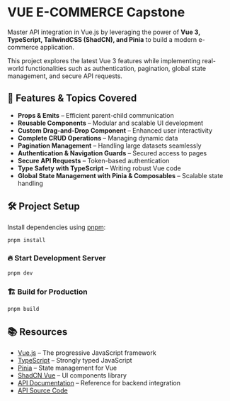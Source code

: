 # VUE E-COMMERCE Capstone  

Master API integration in Vue.js by leveraging the power of **Vue 3, TypeScript, TailwindCSS (ShadCN), and Pinia** to build a modern e-commerce application.  

This project explores the latest Vue 3 features while implementing real-world functionalities such as authentication, pagination, global state management, and secure API requests.  

## 🚀 Features & Topics Covered  

- **Props & Emits** – Efficient parent-child communication  
- **Reusable Components** – Modular and scalable UI development  
- **Custom Drag-and-Drop Component** – Enhanced user interactivity  
- **Complete CRUD Operations** – Managing dynamic data  
- **Pagination Management** – Handling large datasets seamlessly  
- **Authentication & Navigation Guards** – Secured access to pages  
- **Secure API Requests** – Token-based authentication  
- **Type Safety with TypeScript** – Writing robust Vue code  
- **Global State Management with Pinia & Composables** – Scalable state handling  

## 🛠️ Project Setup  

Install dependencies using [pnpm](https://pnpm.io/):  

```sh
pnpm install
```

### 🔥 Start Development Server  

```sh
pnpm dev
```

### 🏗️ Build for Production  

```sh
pnpm build
```

## 📚 Resources  

- [Vue.js](https://vuejs.org/) – The progressive JavaScript framework  
- [TypeScript](https://www.typescriptlang.org/) – Strongly typed JavaScript  
- [Pinia](https://pinia.vuejs.org/) – State management for Vue  
- [ShadCN Vue](https://www.shadcn-vue.com/) – UI components library  
- [API Documentation](https://api.freeapi.app/#/) – Reference for backend integration  
- [API Source Code](https://github.com/hiteshchoudhary/apihub)  
